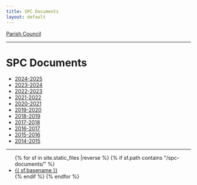 ```yaml
---
title: SPC Documents
layout: default
---
```


[Parish Council](..)

-----


# SPC Documents

* [2024-2025](./2024-2025/)
* [2023-2024](./2023-2024/)
* [2022-2023](./2022-2023/)
* [2021-2022](./2021-2022/)
* [2020-2021](./2020-2021/)
* [2019-2020](./2019-2020/)
* [2018-2019](./2018-2019/)
* [2017-2018](./2017-2018/)
* [2016-2017](./2016-2017/)
* [2015-2016](./2015-2016/)
* [2014-2015](./2014-2015/)


----


<ul class="flist">
{% for  sf in site.static_files |reverse %}
 {% if sf.path contains "/spc-documents/" %}
  <li>
   <a href="{{sf.path}}">{{ sf.basename }}</a>
  </li>
  {% endif %}
{% endfor %}
</ul>

